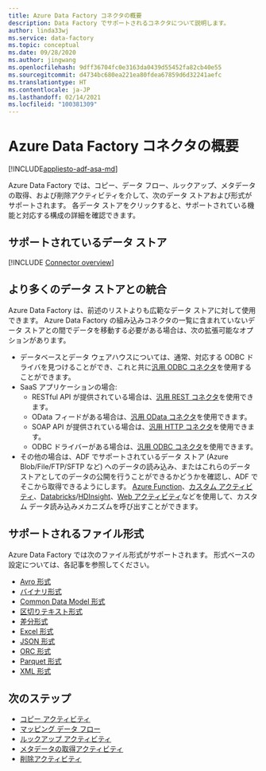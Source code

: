```yaml
---
title: Azure Data Factory コネクタの概要
description: Data Factory でサポートされるコネクタについて説明します。
author: linda33wj
ms.service: data-factory
ms.topic: conceptual
ms.date: 09/28/2020
ms.author: jingwang
ms.openlocfilehash: 9dff36704fc0e3163da0439d55452fa82cb40e55
ms.sourcegitcommit: d4734bc680ea221ea80fdea67859d6d32241aefc
ms.translationtype: HT
ms.contentlocale: ja-JP
ms.lasthandoff: 02/14/2021
ms.locfileid: "100381309"
---
```

# <a name="azure-data-factory-connector-overview"></a>Azure Data Factory コネクタの概要

[!INCLUDE[appliesto-adf-asa-md](includes/appliesto-adf-asa-md.md)]

Azure Data Factory では、コピー、データ フロー、ルックアップ、メタデータの取得、および削除アクティビティを介して、次のデータ ストアおよび形式がサポートされます。 各データ ストアをクリックすると、サポートされている機能と対応する構成の詳細を確認できます。

## <a name="supported-data-stores"></a>サポートされているデータ ストア

[!INCLUDE [Connector overview](../../includes/data-factory-v2-connector-overview.md)]

## <a name="integrate-with-more-data-stores"></a>より多くのデータ ストアとの統合

Azure Data Factory は、前述のリストよりも広範なデータ ストアに対して使用できます。 Azure Data Factory の組み込みコネクタの一覧に含まれていないデータ ストアとの間でデータを移動する必要がある場合は、次の拡張可能なオプションがあります。
- データベースとデータ ウェアハウスについては、通常、対応する ODBC ドライバを見つけることができ、これと共に[汎用 ODBC コネクタ](connector-odbc.md)を使用することができます。
- SaaS アプリケーションの場合:
    - RESTful API が提供されている場合は、[汎用 REST コネクタ](connector-rest.md)を使用できます。
    - OData フィードがある場合は、[汎用 OData コネクタ](connector-odata.md)を使用できます。
    - SOAP API が提供されている場合は、[汎用 HTTP コネクタ](connector-http.md)を使用できます。
    - ODBC ドライバーがある場合は、[汎用 ODBC コネクタ](connector-odbc.md)を使用できます。
- その他の場合は、ADF でサポートされているデータ ストア (Azure Blob/File/FTP/SFTP など) へのデータの読み込み、またはこれらのデータ ストアとしてのデータの公開を行うことができるかどうかを確認し、ADF でそこから取得できるようにします。 [Azure Function](control-flow-azure-function-activity.md)、[カスタム アクティビティ](transform-data-using-dotnet-custom-activity.md)、[Databricks](transform-data-databricks-notebook.md)/[HDInsight](transform-data-using-hadoop-hive.md)、[Web アクティビティ](control-flow-web-activity.md)などを使用して、カスタム データ読み込みメカニズムを呼び出すことができます。

## <a name="supported-file-formats"></a>サポートされるファイル形式

Azure Data Factory では次のファイル形式がサポートされます。 形式ベースの設定については、各記事を参照してください。

- [Avro 形式](format-avro.md)
- [バイナリ形式](format-binary.md)
- [Common Data Model 形式](format-common-data-model.md)
- [区切りテキスト形式](format-delimited-text.md)
- [差分形式](format-delta.md)
- [Excel 形式](format-excel.md)
- [JSON 形式](format-json.md)
- [ORC 形式](format-orc.md)
- [Parquet 形式](format-parquet.md)
- [XML 形式](format-xml.md)

## <a name="next-steps"></a>次のステップ

- [コピー アクティビティ](copy-activity-overview.md)
- [マッピング データ フロー](concepts-data-flow-overview.md)
- [ルックアップ アクティビティ](control-flow-lookup-activity.md)
- [メタデータの取得アクティビティ](control-flow-get-metadata-activity.md)
- [削除アクティビティ](delete-activity.md)
